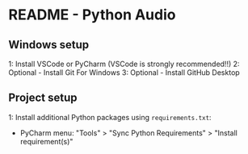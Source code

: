 # README - Python Audio

## Windows setup
1: Install VSCode or PyCharm (VSCode is strongly recommended!!)
2: Optional - Install Git For Windows
3: Optional - Install GitHub Desktop

## Project setup
1: Install additional Python packages using `requirements.txt`:  
- PyCharm menu: "Tools" > "Sync Python Requirements" > "Install requirement(s)"